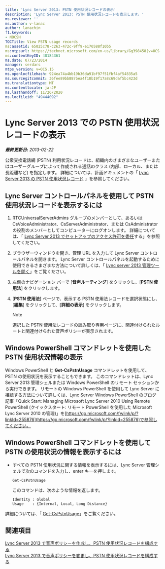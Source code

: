 ```yaml
---
title: 'Lync Server 2013: PSTN 使用状況レコードの表示'
description: 'Lync Server 2013: PSTN 使用状況レコードを表示します。'
ms.reviewer: ''
ms.author: v-lanac
author: lanachin
f1.keywords:
- NOCSH
TOCTitle: View PSTN usage records
ms:assetid: 65025c78-c263-472c-9ff9-e170588f10b5
ms:mtpsurl: https://technet.microsoft.com/en-us/library/Gg398458(v=OCS.15)
ms:contentKeyID: 48184361
ms.date: 07/23/2014
manager: serdars
mtps_version: v=OCS.15
ms.openlocfilehash: 924ea74a4bb19b36da91bf97f51fbf4af54835a5
ms.sourcegitcommit: 36fee89bb887bea4f18b19f17a8c69daf5bc423d
ms.translationtype: MT
ms.contentlocale: ja-JP
ms.lasthandoff: 11/26/2020
ms.locfileid: "49444092"
---
```

# <a name="view-pstn-usage-records-in-lync-server-2013"></a>Lync Server 2013 での PSTN 使用状況レコードの表示

<div data-xmlns="http://www.w3.org/1999/xhtml">

<div class="topic" data-xmlns="http://www.w3.org/1999/xhtml" data-msxsl="urn:schemas-microsoft-com:xslt" data-cs="https://msdn.microsoft.com/">

<div data-asp="https://msdn2.microsoft.com/asp">



</div>

<div id="mainSection">

<div id="mainBody">

<span> </span>

_**最終更新日:** 2013-02-22_

公衆交換電話網 (PSTN) 利用状況レコードは、組織内のさまざまなユーザーまたはユーザーグループによって作成される通話のクラス (内部、ローカル、または長距離など) を指定します。 詳細については、計画ドキュメントの「 [Lync Server 2013 の PSTN 使用状況レコード](lync-server-2013-pstn-usage-records.md) 」を参照してください。

<div>

## <a name="to-view-a-pstn-usage-record-by-using-lync-server-control-panel"></a>Lync Server コントロールパネルを使用して PSTN 使用状況レコードを表示するには

1.  RTCUniversalServerAdmins グループのメンバーとして、あるいは CsVoiceAdministrator、CsServerAdministrator、または CsAdministrator の役割のメンバーとしてコンピューターにログオンします。 詳細については、「 [Lync Server 2013 でセットアップのアクセス許可を委任](lync-server-2013-delegate-setup-permissions.md)する」を参照してください。

2.  ブラウザーウィンドウを開き、管理 URL を入力して Lync Server コントロールパネルを開きます。 Lync Server コントロールパネルを起動するために使用できるさまざまな方法について詳しくは、「 [Lync server 2013 管理ツールを開く](lync-server-2013-open-lync-server-administrative-tools.md)」をご覧ください。

3.  左側のナビゲーション バーで [**音声ルーティング**] をクリックし、[**PSTN 使用法**] をクリックします。

4.  [**PSTN 使用法**] ページで、表示する PSTN 使用法レコードを選択状態にし、[**編集**] をクリックして、[**詳細の表示**] をクリックします。
    
    <div>
    

    > [!NOTE]  
    > 選択した PSTN 使用法レコードの読み取り専用ページに、関連付けられたルートと関連付けられた音声ポリシーが表示されます。

    
    </div>

</div>

<div>

## <a name="viewing-pstn-usage-information-by-using-windows-powershell-cmdlets"></a>Windows PowerShell コマンドレットを使用した PSTN 使用状況情報の表示

Windows PowerShell と **Get-CsPstnUsage** コマンドレットを使用して、PSTN の使用状況を表示することもできます。 このコマンドレットは、Lync Server 2013 管理シェルまたは Windows PowerShell のリモート セッションから実行できます。 リモートの Windows PowerShell を使用して Lync Server に接続する方法について詳しくは、Lync Server Windows PowerShell のブログ記事「Quick Start: Managing Microsoft Lync Server 2010 Using Remote PowerShell (クイックスタート: リモート PowerShell を使用した Microsoft Lync Server 2010 の管理)」を[https://go.microsoft.com/fwlink/p/?linkId=255876](https://go.microsoft.com/fwlink/p/?linkid=255876)で参照してください。

<div>

## <a name="to-view-pstn-usage-information-by-using-windows-powershell-cmdlets"></a>Windows PowerShell コマンドレットを使用して PSTN の使用状況の情報を表示するには

  - すべての PSTN 使用状況に関する情報を表示するには、Lync Server 管理シェルで次のコマンドを入力し、enter キーを押します。
    
        Get-CsPstnUsage
    
    このコマンドは、次のような情報を返します。
    
        Identity : Global
        Usage    : {Internal, Local, Long Distance}

</div>

詳細については、「 [Get-CsPstnUsage](https://docs.microsoft.com/powershell/module/skype/Get-CsPstnUsage)」をご覧ください。

</div>

<div>

## <a name="see-also"></a>関連項目


[Lync Server 2013 で音声ポリシーを作成し、PSTN 使用状況レコードを構成する](lync-server-2013-create-a-voice-policy-and-configure-pstn-usage-records.md)  
[Lync Server 2013 で音声ポリシーを変更し、PSTN 使用状況レコードを構成する](lync-server-2013-modify-a-voice-policy-and-configure-pstn-usage-records.md)  
  

</div>

</div>

<span> </span>

</div>

</div>

</div>

